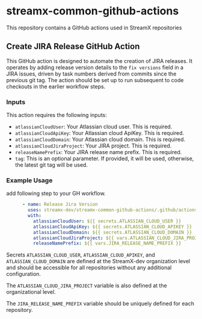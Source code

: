 # streamx-common-github-actions

This repository contains a GitHub actions used in StreamX repositories

## Create JIRA Release GitHub Action


This GitHub action is designed to automate the creation of JIRA releases. 
It operates by adding release version details to the `fix versions` field in a JIRA issues, 
driven by task numbers derived from commits since the previous git tag. 
The action should be set up to run subsequent to code checkouts in the earlier workflow steps.

### Inputs

This action requires the following inputs:

* `atlassianCloudUser`: Your Atlassian cloud user. This is required.
* `atlassianCloudApiKey`: Your Atlassian cloud ApiKey. This is required.
* `atlassianCloudDomain`: Your Atlassian cloud domain. This is required.
* `atlassianCloudJiraProject`: Your JIRA project. This is required.
* `releaseNamePrefix`: Your JIRA release name prefix. This is required.
* `tag`: This is an optional parameter. If provided, it will be used, otherwise, the latest git tag will be used.

### Example Usage

add following step to your GH workflow.

```yaml
      - name: Release Jira Version
        uses: streamx-dev/streamx-common-github-actions/.github/actions/jira-release@main
        with:
          atlassianCloudUser: ${{ secrets.ATLASSIAN_CLOUD_USER }}
          atlassianCloudApiKey: ${{ secrets.ATLASSIAN_CLOUD_APIKEY }}
          atlassianCloudDomain: ${{ secrets.ATLASSIAN_CLOUD_DOMAIN }}
          atlassianCloudJiraProject: ${{ vars.ATLASSIAN_CLOUD_JIRA_PROJECT }}
          releaseNamePrefix: ${{ vars.JIRA_RELEASE_NAME_PREFIX }}
```

Secrets `ATLASSIAN_CLOUD_USER`, `ATLASSIAN_CLOUD_APIKEY`, and `ATLASSIAN_CLOUD_DOMAIN` are defined at the StreamX-dev organization level 
and should be accessible for all repositories without any additional configuration.

The `ATLASSIAN_CLOUD_JIRA_PROJECT` variable is also defined at the organizational level. 

The `JIRA_RELEASE_NAME_PREFIX` variable should be uniquely defined for each repository.
